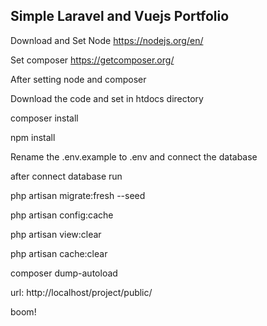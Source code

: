 
## Simple Laravel and Vuejs Portfolio

Download and Set Node https://nodejs.org/en/

Set composer https://getcomposer.org/

After setting node and composer 

Download the code and set in htdocs directory

composer install

npm install

Rename the .env.example to .env and connect the database

after connect database run 

php artisan migrate:fresh --seed

php artisan config:cache

php artisan view:clear

php artisan cache:clear

composer dump-autoload

url: http://localhost/project/public/

boom!
